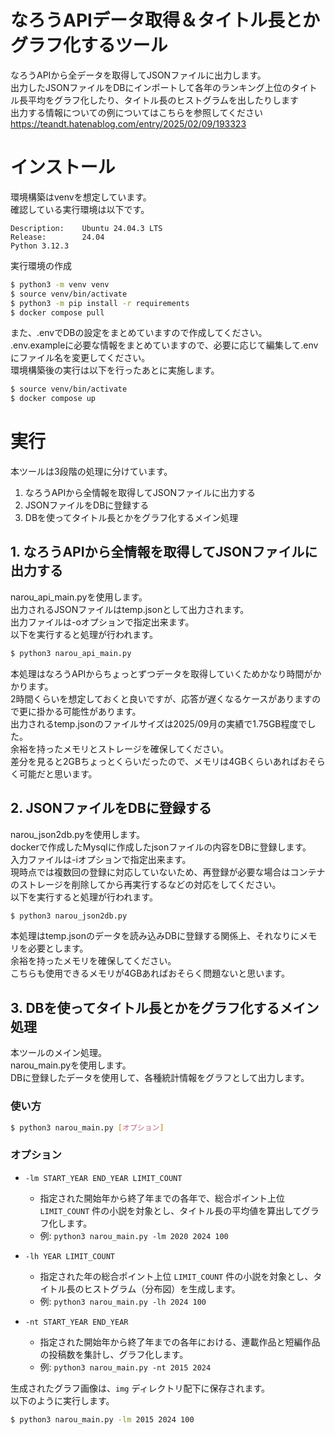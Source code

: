 # なろうAPIデータ取得＆タイトル長とかグラフ化するツール
なろうAPIから全データを取得してJSONファイルに出力します。  
出力したJSONファイルをDBにインポートして各年のランキング上位のタイトル長平均をグラフ化したり、タイトル長のヒストグラムを出したりします  
出力する情報についての例についてはこちらを参照してください  
https://teandt.hatenablog.com/entry/2025/02/09/193323

# インストール
環境構築はvenvを想定しています。  
確認している実行環境は以下です。  
```
Description:    Ubuntu 24.04.3 LTS
Release:        24.04
Python 3.12.3
```

実行環境の作成
```bash
$ python3 -m venv venv
$ source venv/bin/activate
$ python3 -m pip install -r requirements
$ docker compose pull
```
また、.envでDBの設定をまとめていますので作成してください。  
.env.exampleに必要な情報をまとめていますので、必要に応じて編集して.envにファイル名を変更してください。  
環境構築後の実行は以下を行ったあとに実施します。
```bash
$ source venv/bin/activate
$ docker compose up
```
 
 # 実行
 本ツールは3段階の処理に分けています。  
 1. なろうAPIから全情報を取得してJSONファイルに出力する
 2. JSONファイルをDBに登録する
 3. DBを使ってタイトル長とかをグラフ化するメイン処理

## 1. なろうAPIから全情報を取得してJSONファイルに出力する
narou_api_main.pyを使用します。  
出力されるJSONファイルはtemp.jsonとして出力されます。  
出力ファイルは-oオプションで指定出来ます。  
以下を実行すると処理が行われます。
```bash
$ python3 narou_api_main.py
```
本処理はなろうAPIからちょっとずつデータを取得していくためかなり時間がかかります。  
2時間くらいを想定しておくと良いですが、応答が遅くなるケースがありますので更に掛かる可能性があります。  
出力されるtemp.jsonのファイルサイズは2025/09月の実績で1.75GB程度でした。  
余裕を持ったメモリとストレージを確保してください。  
差分を見ると2GBちょっとくらいだったので、メモリは4GBくらいあればおそらく可能だと思います。

## 2. JSONファイルをDBに登録する
narou_json2db.pyを使用します。  
dockerで作成したMysqlに作成したjsonファイルの内容をDBに登録します。  
入力ファイルは-iオプションで指定出来ます。  
現時点では複数回の登録に対応していないため、再登録が必要な場合はコンテナのストレージを削除してから再実行するなどの対応をしてください。  
以下を実行すると処理が行われます。
```bash
$ python3 narou_json2db.py
```
本処理はtemp.jsonのデータを読み込みDBに登録する関係上、それなりにメモリを必要とします。  
余裕を持ったメモリを確保してください。  
こちらも使用できるメモリが4GBあればおそらく問題ないと思います。

## 3. DBを使ってタイトル長とかをグラフ化するメイン処理
本ツールのメイン処理。  
narou_main.pyを使用します。  
DBに登録したデータを使用して、各種統計情報をグラフとして出力します。

### 使い方
```bash
$ python3 narou_main.py [オプション]
```

### オプション
* `-lm START_YEAR END_YEAR LIMIT_COUNT`
  * 指定された開始年から終了年までの各年で、総合ポイント上位 `LIMIT_COUNT` 件の小説を対象とし、タイトル長の平均値を算出してグラフ化します。
  * 例: `python3 narou_main.py -lm 2020 2024 100`

* `-lh YEAR LIMIT_COUNT`
  * 指定された年の総合ポイント上位 `LIMIT_COUNT` 件の小説を対象とし、タイトル長のヒストグラム（分布図）を生成します。
  * 例: `python3 narou_main.py -lh 2024 100`

* `-nt START_YEAR END_YEAR`
  * 指定された開始年から終了年までの各年における、連載作品と短編作品の投稿数を集計し、グラフ化します。
  * 例: `python3 narou_main.py -nt 2015 2024`

生成されたグラフ画像は、`img` ディレクトリ配下に保存されます。  
以下のように実行します。
```bash
$ python3 narou_main.py -lm 2015 2024 100
```
